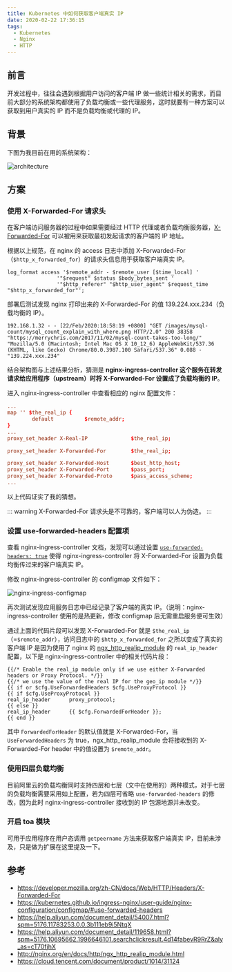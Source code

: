 ```yaml
---
title: Kubernetes 中如何获取客户端真实 IP
date: 2020-02-22 17:36:15
tags:
  - Kubernetes
  - Nginx
  - HTTP
---
```


## 前言

开发过程中，往往会遇到根据用户访问的客户端 IP 做一些统计相关的需求，而目前大部分的系统架构都使用了负载均衡或一些代理服务，这时就要有一种方案可以获取到用户真实的 IP 而不是负载均衡或代理的 IP。

## 背景

下图为我目前在用的系统架构：

![architecture](/images/client-ip-in-k8s/architecture_v1.png)
<!-- more -->
## 方案

### 使用 X-Forwarded-For 请求头

在客户端访问服务器的过程中如果需要经过 HTTP 代理或者负载均衡服务器，[X-Forwarded-For](https://developer.mozilla.org/en-US/docs/Web/HTTP/Headers/X-Forwarded-For) 可以被用来获取最初发起请求的客户端的 IP 地址。

根据以上规范，在 nginx 的 access 日志中添加 X-Forwarded-For（`$http_x_forwarded_for`）的请求头信息用于获取客户端真实 IP。

```shell
log_format access '$remote_addr - $remote_user [$time_local] '
                '"$request" $status $body_bytes_sent '
                '"$http_referer" "$http_user_agent" $request_time "$http_x_forwarded_for"';
```

部署后测试发现 nginx 打印出来的 X-Forwarded-For 的值 139.224.xxx.234（负载均衡的 IP）。

```shell
192.168.1.32 - - [22/Feb/2020:18:58:19 +0800] "GET /images/mysql-count/mysql_count_explain_with_where.png HTTP/2.0" 200 38358 "https://merrychris.com/2017/11/02/mysql-count-takes-too-long/" "Mozilla/5.0 (Macintosh; Intel Mac OS X 10_12_6) AppleWebKit/537.36 (KHTML, like Gecko) Chrome/80.0.3987.100 Safari/537.36" 0.088 - "139.224.xxx.234"
```

结合架构图与上述结果分析，猜测是 **nginx-ingress-controller 这个服务在转发请求给应用程序（upstream）时将 X-Forwarded-For 设置成了负载均衡的 IP**。

进入 nginx-ingress-controller 中查看相应的 nginx 配置文件：

```conf
...
map '' $the_real_ip {
        default          $remote_addr;
}
...
proxy_set_header X-Real-IP              $the_real_ip;

proxy_set_header X-Forwarded-For        $the_real_ip;

proxy_set_header X-Forwarded-Host       $best_http_host;
proxy_set_header X-Forwarded-Port       $pass_port;
proxy_set_header X-Forwarded-Proto      $pass_access_scheme;
...
```

以上代码证实了我的猜想。

::: warning
X-Forwarded-For 请求头是不可靠的，客户端可以人为伪造。
:::

### 设置 use-forwarded-headers 配置项

查看 nginx-ingress-controller 文档，发现可以通过设置 [`use-forwarded-headers: true`](https://kubernetes.github.io/ingress-nginx/user-guide/nginx-configuration/configmap/#use-forwarded-headers) 使得 nginx-ingress-controller 将 X-Forwarded-For 设置为负载均衡传过来的客户端真实 IP。

修改 nginx-ingress-controller 的 configmap 文件如下：

![nginx-ingress-configmap](/images/client-ip-in-k8s/nginx_ingress_configmap.png)

再次测试发现应用服务日志中已经记录了客户端的真实 IP。（说明：nginx-ingress-controller 使用的是热更新，修改 configmap 后无需重启服务便可生效）

通过上面的代码片段可以发现 X-Forwarded-For 就是 `$the_real_ip`（=`$remote_addr`），访问日志中的 `$http_x_forwarded_for` 之所以变成了真实的客户端 IP 是因为使用了 nginx 的 [ngx_http_realip_module](http://nginx.org/en/docs/http/ngx_http_realip_module.html) 的 `real_ip_header` 配置，以下是 nginx-ingress-controller 中的相关代码片段：

```shell
{{/* Enable the real_ip module only if we use either X-Forwarded headers or Proxy Protocol. */}}
{{/* we use the value of the real IP for the geo_ip module */}}
{{ if or $cfg.UseForwardedHeaders $cfg.UseProxyProtocol }}
{{ if $cfg.UseProxyProtocol }}
real_ip_header      proxy_protocol;
{{ else }}
real_ip_header      {{ $cfg.ForwardedForHeader }};
{{ end }}
```

其中 `ForwardedForHeader` 的默认值就是 X-Forwarded-For，当 `UseForwardedHeaders` 为 true，ngx_http_realip_module 会将接收到的 X-Forwarded-For header 中的值设置为 `$remote_addr`。

### 使用四层负载均衡

目前阿里云的负载均衡同时支持四层和七层（文中在使用的）两种模式，对于七层的负载均衡需要采用如上配置，若为四层可省略 `use-forwarded-headers` 的修改，因为此时 nginx-ingress-controller 接收到的 IP 包源地源并未改变。

### 开启 toa 模块

可用于应用程序在用户态调用 `getpeername` 方法来获取客户端真实 IP，目前未涉及，只是做为扩展在这里提及一下。

## 参考

- https://developer.mozilla.org/zh-CN/docs/Web/HTTP/Headers/X-Forwarded-For
- https://kubernetes.github.io/ingress-nginx/user-guide/nginx-configuration/configmap/#use-forwarded-headers
- https://help.aliyun.com/document_detail/54007.html?spm=5176.11783253.0.0.3b111eb9i5NtqX
- https://help.aliyun.com/document_detail/119658.html?spm=5176.10695662.1996646101.searchclickresult.4d14fabevR9RrZ&aly_as=cT70fjhX
- http://nginx.org/en/docs/http/ngx_http_realip_module.html
- https://cloud.tencent.com/document/product/1014/31124